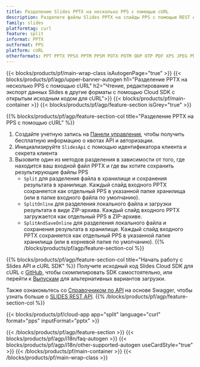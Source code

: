 ```yaml
---
title: Разделение Slides PPTX на несколько PPS с помощью cURL
description: Разделите файлы Slides PPTX на слайды PPS с помощью REST API и cURL SDK с открытым исходным кодом
family: slides
platformtag: curl
feature: split
informat: PPTX
outformat: PPS
platform: cURL
otherformats: PPT PPTX PPSX PPTM PPSM POTX POTM ODP OTP PDF XPS JPEG PNG BMP TIFF SVG HTML5 MD GIF XAML
---
```


{{< blocks/products/pf/main-wrap-class isAutogenPage="true" >}}
{{< blocks/products/pf/agp/upper-banner-autogen h1="Разделение PPTX на несколько PPS с помощью cURL" h2="Чтение, редактирование и экспорт данных Slides в другие форматы с помощью Cloud SDK с открытым исходным кодом для cURL">}}
{{< blocks/products/pf/main-container >}}
{{< blocks/products/pf/agp/feature-section isGrey="true" >}}

{{% blocks/products/pf/agp/feature-section-col title="Разделение PPTX на PPS с помощью cURL" %}}
1. Создайте учетную запись на <a href="https://dashboard.aspose.cloud/">Панели управления</a>, чтобы получить бесплатную информацию о квотах API и авторизации.
1. Инициализируйте ```SlidesApi``` с помощью идентификатора клиента и секрета клиента
1. Вызовите один из методов разделения в зависимости от того, где находится ваш входной файл PPTX и где вы хотите сохранить результирующие файлы PPS
    - ```Split``` для разделения файла в хранилище и сохранения результата в хранилище. Каждый слайд входного PPTX сохраняется как отдельный PPS в указанной папке хранилища (или в папке входного файла по умолчанию).
    - ```SplitOnline``` для разделения локального файла и загрузки результата в виде ZIP-архива. Каждый слайд входного PPTX загружается как отдельный PPS в ZIP-архиве.
    - ```SplitAndSaveOnline``` для разделения локального файла и сохранения результата в хранилище. Каждый слайд входного PPTX сохраняется как отдельный PPS в указанной папке хранилища (или в корневой папке по умолчанию).
{{% /blocks/products/pf/agp/feature-section-col %}}

{{% blocks/products/pf/agp/feature-section-col title="Начать работу с Slides API и cURL SDK" %}}
Получите исходный код Slides Cloud SDK для cURL с [GitHub](https://github.com/aspose-slides-cloud/aspose-slides-cloud-curl), чтобы скомпилировать SDK самостоятельно, или перейти к [Выпускам](https://releases.aspose.cloud/) для альтернативных вариантов загрузки.

Также ознакомьтесь со [Справочником по API](https://apireference.aspose.cloud/slides/) на основе Swagger, чтобы узнать больше о [SLIDES REST API](https://products.aspose.cloud/slides/curl/).
{{% /blocks/products/pf/agp/feature-section-col %}}

{{< blocks/products/pf/cloud-app app="split" language="curl" format="pps" inputFormat="pptx" >}}

{{< /blocks/products/pf/agp/feature-section >}}
{{< blocks/products/pf/agp/i18n/faq-autogen >}}
{{< blocks/products/pf/agp/i18n/other-supported-autogen useCardStyle="true" >}}
{{< /blocks/products/pf/main-container >}}
{{< /blocks/products/pf/main-wrap-class >}}